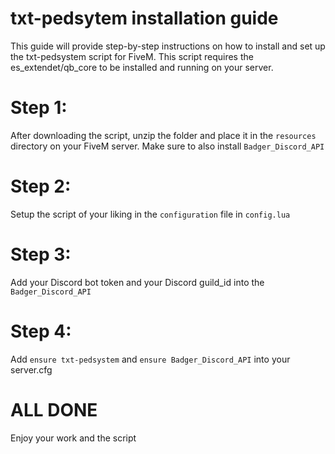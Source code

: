 # txt-pedsytem installation guide

This guide will provide step-by-step instructions on how to install and set up the txt-pedsystem script for FiveM. This script requires the es_extendet/qb_core to be installed and running on your server.

# Step 1:
After downloading the script, unzip the folder and place it in the `resources` directory on your FiveM server. Make sure to also install `Badger_Discord_API`

# Step 2:
Setup the script of your liking in the `configuration` file in `config.lua`

# Step 3:
Add your Discord bot token and your Discord guild_id into the `Badger_Discord_API`

# Step 4:
Add `ensure txt-pedsystem` and `ensure Badger_Discord_API` into your server.cfg

# ALL DONE
Enjoy your work and the script